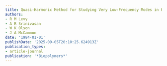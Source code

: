 ```yaml
---
title: Quasi-Harmonic Method for Studying Very Low-Frequency Modes in Proteins.
authors:
- R M Levy
- A R Srinivasan
- W K Olson
- J A McCammon
date: '1984-01-01'
publishDate: '2025-09-05T20:10:25.624913Z'
publication_types:
- article-journal
publication: '*Biopolymers*'
---
```

